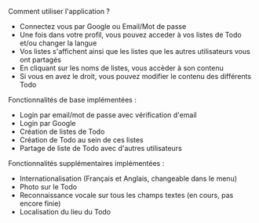 Comment utiliser l'application ?
- Connectez vous par Google ou Email/Mot de passe
- Une fois dans votre profil, vous pouvez acceder à vos listes de Todo et/ou changer la langue
- Vos listes s'affichent ainsi que les listes que les autres utilisateurs vous ont partagés
- En cliquant sur les noms de listes, vous accèder à son contenu
- Si vous en avez le droit, vous pouvez modifier le contenu des différents Todo

Fonctionnalités de base implémentées :
- Login par email/mot de passe avec vérification d'email
- Login par Google
- Création de listes de Todo
- Création de Todo au sein de ces listes
- Partage de liste de Todo avec d'autres utilisateurs

Fonctionnalités supplémentaires implémentées :
- Internationalisation (Français et Anglais, changeable dans le menu)
- Photo sur le Todo
- Reconnaissance vocale sur tous les champs textes (en cours, pas encore finie)
- Localisation du lieu du Todo